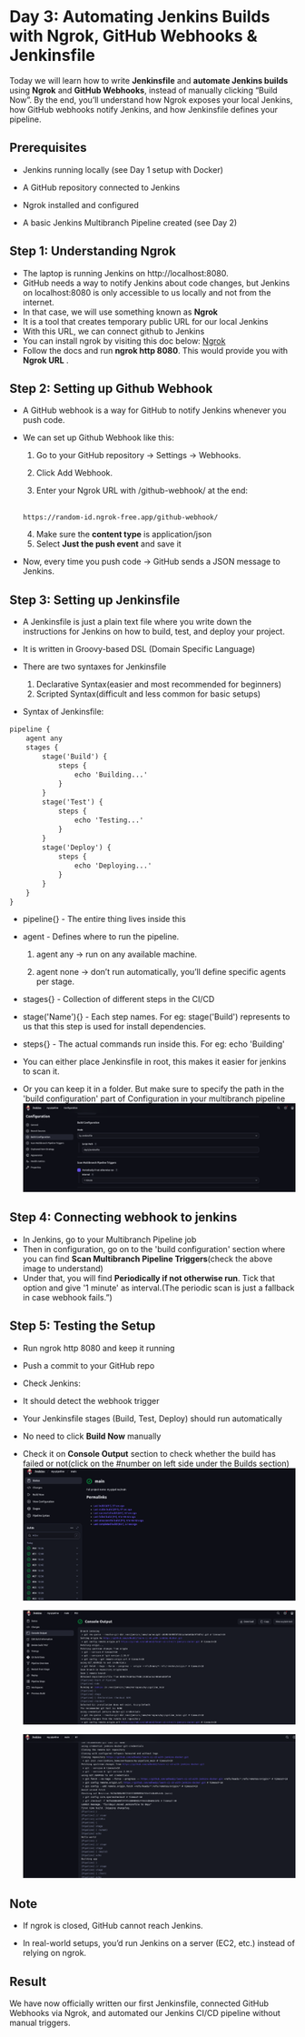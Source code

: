 # Day 3: Automating Jenkins Builds with Ngrok, GitHub Webhooks & Jenkinsfile

Today we will learn how to write **Jenkinsfile** and **automate Jenkins builds** using **Ngrok** and **GitHub Webhooks**, instead of manually clicking “Build Now”.
By the end, you’ll understand how Ngrok exposes your local Jenkins, how GitHub webhooks notify Jenkins, and how Jenkinsfile defines your pipeline.

## Prerequisites

- Jenkins running locally (see Day 1 setup with Docker)

- A GitHub repository connected to Jenkins

- Ngrok installed and configured

- A basic Jenkins Multibranch Pipeline created (see Day 2)

## Step 1: Understanding Ngrok

- The laptop is running Jenkins on http://localhost:8080.
- GitHub needs a way to notify Jenkins about code changes, but Jenkins on localhost:8080 is only accessible to us locally and not from the internet.
- In that case, we will use something known as **Ngrok**
- It is a tool that creates temporary public URL for our local Jenkins
- With this URL, we can connect github to Jenkins
- You can install ngrok by visiting this doc below:
  <a href = https://dashboard.ngrok.com/get-started/setup/linux>Ngrok</a>
- Follow the docs and run **ngrok http 8080**. This would provide you with **Ngrok URL** .

## Step 2: Setting up Github Webhook

- A GitHub webhook is a way for GitHub to notify Jenkins whenever you push code.
- We can set up Github Webhook like this:

  1. Go to your GitHub repository → Settings → Webhooks.

  2. Click Add Webhook.

  3. Enter your Ngrok URL with /github-webhook/ at the end:

  ```

  https://random-id.ngrok-free.app/github-webhook/

  ```

  4. Make sure the **content type** is application/json
  5. Select **Just the push event** and save it

- Now, every time you push code → GitHub sends a JSON message to Jenkins.

## Step 3: Setting up Jenkinsfile

- A Jenkinsfile is just a plain text file where you write down the instructions for Jenkins on how to build, test, and deploy your project.

- It is written in Groovy-based DSL (Domain Specific Language)

- There are two syntaxes for Jenkinsfile

  1. Declarative Syntax(easier and most recommended for beginners)
  2. Scripted Syntax(difficult and less common for basic setups)

- Syntax of Jenkinsfile:

```
pipeline {
    agent any
    stages {
        stage('Build') {
            steps {
                echo 'Building...'
            }
        }
        stage('Test') {
            steps {
                echo 'Testing...'
            }
        }
        stage('Deploy') {
            steps {
                echo 'Deploying...'
            }
        }
    }
}
```

- pipeline{} - The entire thing lives inside this
- agent - Defines where to run the pipeline.

  1. agent any → run on any available machine.

  2. agent none → don’t run automatically, you’ll define specific agents per stage.

- stages{} - Collection of different steps in the CI/CD
- stage('Name'){} - Each step names. For eg: stage('Build') represents to us that this step is used for install dependencies.
- steps{} - The actual commands run inside this. For eg: echo 'Building'

- You can either place Jenkinsfile in root, this makes it easier for jenkins to scan it.
- Or you can keep it in a folder. But make sure to specify the path in the 'build configuration' part of Configuration in your multibranch pipeline
  ![jenkins-ci-cd-pipeline-docker](../images/Picture9.png)

## Step 4: Connecting webhook to jenkins

- In Jenkins, go to your Multibranch Pipeline job
- Then in configuration, go on to the 'build configuration' section where you can find **Scan Multibranch Pipeline Triggers**(check the above image to understand)
- Under that, you will find **Periodically if not otherwise run**. Tick that option and give '1 minute' as interval.(The periodic scan is just a fallback in case webhook fails.”)

## Step 5: Testing the Setup

- Run ngrok http 8080 and keep it running

- Push a commit to your GitHub repo

- Check Jenkins:

- It should detect the webhook trigger

- Your Jenkinsfile stages (Build, Test, Deploy) should run automatically

- No need to click **Build Now** manually

- Check it on **Console Output** section to check whether the build has failed or not(click on the #number on left side under the Builds section)
  ![jenkins-ci-cd-pipeline-docker](../images/Picture10.png)

  ![jenkins-ci-cd-pipeline-docker](../images/Picture12.png)

  ![jenkins-ci-cd-pipeline-docker](../images/Picture11.png)

## Note

- If ngrok is closed, GitHub cannot reach Jenkins.

- In real-world setups, you’d run Jenkins on a server (EC2, etc.) instead of relying on ngrok.

## Result

We have now officially written our first Jenkinsfile, connected GitHub Webhooks via Ngrok, and automated our Jenkins CI/CD pipeline without manual triggers.
